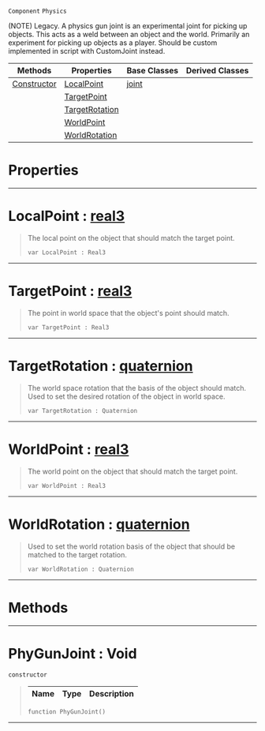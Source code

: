  `Component` `Physics`



(NOTE) Legacy. A physics gun joint is an experimental joint for picking up objects. This acts as a weld between an object and the world. Primarily an experiment for picking up objects as a player. Should be custom implemented in script with CustomJoint instead.

|Methods|Properties|Base Classes|Derived Classes|
|---|---|---|---|
|[ Constructor](phygunjoint.md#phygunjoint-void)|[ LocalPoint](phygunjoint.md#localpoint-zilch-engine-d)|[joint](joint.md)| |
| |[ TargetPoint](phygunjoint.md#targetpoint-zilch-engine)| | |
| |[ TargetRotation](phygunjoint.md#targetrotation-zilch-engi)| | |
| |[ WorldPoint](phygunjoint.md#worldpoint-zilch-engine-d)| | |
| |[ WorldRotation](phygunjoint.md#worldrotation-zilch-engin)| | |


 #  Properties


---  
 #  LocalPoint : [real3](../nada_base_types/real3.md)

> The local point on the object that should match the target point.
> ```TS:Nada
> var LocalPoint : Real3


---  
 #  TargetPoint : [real3](../nada_base_types/real3.md)

> The point in world space that the object's point should match.
> ```TS:Nada
> var TargetPoint : Real3


---  
 #  TargetRotation : [quaternion](../nada_base_types/quaternion.md)

> The world space rotation that the basis of the object should match. Used to set the desired rotation of the object in world space.
> ```TS:Nada
> var TargetRotation : Quaternion


---  
 #  WorldPoint : [real3](../nada_base_types/real3.md)

> The world point on the object that should match the target point.
> ```TS:Nada
> var WorldPoint : Real3


---  
 #  WorldRotation : [quaternion](../nada_base_types/quaternion.md)

> Used to set the world rotation basis of the object that should be matched to the target rotation.
> ```TS:Nada
> var WorldRotation : Quaternion


---  
 #  Methods


---  
 #  PhyGunJoint : Void

 `constructor`

> 
> |Name|Type|Description|
> |---|---|---|
> ```TS:Nada
> function PhyGunJoint()
> ``` 


---  
 

 